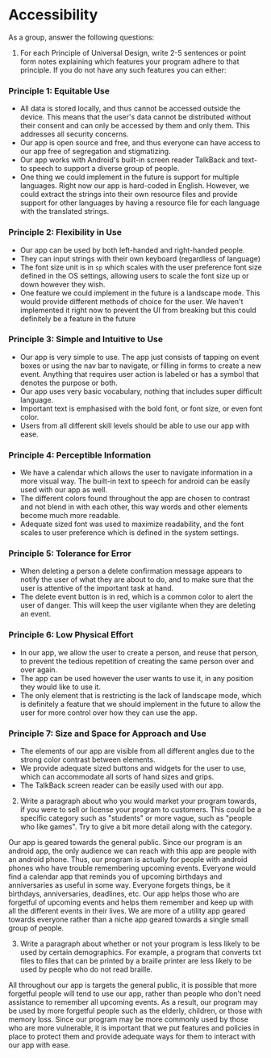 # Accessibility

As a group, answer the following questions:

1. For each Principle of Universal Design, write 2-5 sentences or point form notes explaining which features your program adhere to that principle. If you do not have any such features you can either:

### Principle 1: Equitable Use

- All data is stored locally, and thus cannot be accessed outside the device. This means that the user's data cannot be distributed without their consent and can only be accessed by them and only them. This addresses all security concerns.
- Our app is open source and free, and thus everyone can have access to our app free of segregation and stigmatizing.
- Our app works with Android's built-in screen reader TalkBack and text-to speech to support a diverse group of people. 
- One thing we could implement in the future is support for multiple languages. Right now our app is hard-coded in English. However, we could extract the strings into their own resource files and provide support for other languages by having a resource file for each language with the translated strings.

### Principle 2: Flexibility in Use

- Our app can be used by both left-handed and right-handed people.
- They can input strings with their own keyboard (regardless of language)
- The font size unit is in `sp` which scales with the user preference font size defined in the OS settings, allowing users to scale the font size up or down however they wish.
- One feature we could implement in the future is a landscape mode. This would provide different methods of choice for the user. We haven't implemented it right now to prevent the UI from breaking but this could definitely be a feature in the future

### Principle 3: Simple and Intuitive to Use

- Our app is very simple to use. The app just consists of tapping on event boxes or using the nav bar to navigate, or filling in forms to create a new event. Anything that requires user action is labeled or has a symbol that denotes the purpose or both.
- Our app uses very basic vocabulary, nothing that includes super difficult language.
- Important text is emphasised with the bold font, or font size, or even font color.
- Users from all different skill levels should be able to use our app with ease.

### Principle 4: Perceptible Information

- We have a calendar which allows the user to navigate information in a more visual way. The built-in text to speech for android can be easily used with our app as well.
- The different colors found throughout the app are chosen to contrast and not blend in with each other, this way words and other elements become much more readable.
- Adequate sized font was used to maximize readability, and the font scales to user preference which is defined in the system settings.

### Principle 5: Tolerance for Error

- When deleting a person a delete confirmation message appears to notify the user of what they are about to do, and to make sure that the user is attentive of the important task at hand.
- The delete event button is in red, which is a common color to alert the user of danger. This will keep the user vigilante when they are deleting an event.

### Principle 6: Low Physical Effort

- In our app, we allow the user to create a person, and reuse that person, to prevent the tedious repetition of creating the same person over and over again.
- The app can be used however the user wants to use it, in any position they would like to use it.
- The only element that is restricting is the lack of landscape mode, which is definitely a feature that we should implement in the future to allow the user for more control over how they can use the app.

### Principle 7: Size and Space for Approach and Use

- The elements of our app are visible from all different angles due to the strong color contrast between elements.
- We provide adequate sized buttons and widgets for the user to use, which can accommodate all sorts of hand sizes and grips.
- The TalkBack screen reader can be easily used with our app.


2. Write a paragraph about who you would market your program towards, if you were to sell or license your program to customers. This could be a specific category such as "students" or more vague, such as "people who like games". Try to give a bit more detail along with the category.

Our app is geared towards the general public. Since our program is an android app, the only audience we can reach with this app are people with an android phone. Thus, our program is actually for people with android phones who have trouble remembering upcoming events. Everyone would find a calendar app that reminds you of upcoming birthdays and anniversaries as useful in some way. Everyone forgets things, be it birthdays, anniversaries, deadlines, etc. Our app helps those who are forgetful of upcoming events and helps them remember and keep up with all the different events in their lives. We are more of a utility app geared towards everyone rather than a niche app geared towards a single small group of people. 

3. Write a paragraph about whether or not your program is less likely to be used by certain demographics. For example, a program that converts txt files to files that can be printed by a braille printer are less likely to be used by people who do not read braille.

All throughout our app is targets the general public, it is possible that more forgetful people will tend to use our app, rather than people who don't need assistance to remember all upcoming events. As a result, our program may be used by more forgetful people such as the elderly, children, or those with memory loss. Since our program may be more commonly used by those who are more vulnerable, it is important that we put features and policies in place to protect them and provide adequate ways for them to interact with our app with ease.  
